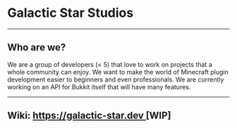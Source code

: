 <h1>Galactic Star Studios</h2>
<hr>
<h2>Who are we?</h2>
<p>We are a group of developers (&lt 5) that love to work on projects that a whole community can enjoy. We want to make the world of Minecraft plugin development easier to beginners and even professionals. We are currently working on an API for Bukkit itself that will have many features.</p>
<hr>
<h2>Wiki: <a href="https://galactic-star.dev">https://galactic-star.dev </a>[WIP]</h2>

